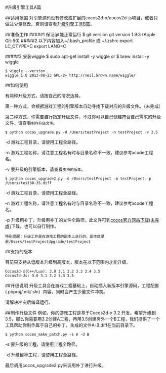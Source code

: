 
#升级引擎工具A篇

##适用范围
对引擎源码没有修改或扩展的cocos2d-x/cocos2d-js项目，或者只做过少量修改。否则请查看[升级引擎工具B篇](https://github.com/calfjohn/cocosUpgrade/blob/SemiAutomatic/README.md)。

##准备工作
#####1 保证git能正常运行
	$ git version
	git version 1.9.3 (Apple Git-50)
#####2 以下内容加入~/.bash_profile 或 ~/.zshrc
	export LC_CTYPE=C 
	export LANG=C

#####3 安装wiggle
	$ sudo apt-get install -y wiggle
	or
	$ brew install -y wiggle
	
	$ wiggle --version
	wiggle 1.0 2013-08-23 GPL-2+ http://neil.brown.name/wiggle/

##如何使用

有两种升级方式，请按自己的情况选择。

第一种方式，会根据游戏工程的引擎版本自动寻找下载对应的升级文件。（未完成）

第二种方式，你需要自行指定升级文件，不过你可以自己创建符合自己需求的升级文件，请查看`制作升级文件`。

	$ python cocos_upgrade.py -d /Users/testProject -n testProject -v 3.5
	
-d 游戏工程目录，请使用工程全路径。

-n 游戏工程名称，请注意工程名有时与目录名称不一致，建议参考xcode工程名。

-v 要升级的引擎版本，请查看`支持的版本`。

	$ python cocos_upgrade2.py -d /Users/testProject -n testProject -p /Users/test30-35.diff

-d 游戏工程目录，请使用工程全路径。

-n 游戏工程名称，请注意工程名有时与目录名称不一致，建议参考xcode工程名。

-p 升级用补丁，升级用补丁的文件全路径。此文件可到[cocos官方网站下载(未完成)](http://www.cocos2d-x.org)下载，也可以自行制作。

`特别提醒：升级工作是在游戏工程的副本上进行的，副本目录是/Users/testProjectUpgrade/testProject`


##支持的版本

目前只支持从低版本升级到高版本，版本在以下范围内才能升级。

	Cocos2d-x(C++/Lua): 3.0 3.1 3.2 3.3 3.4 3.5
	Cocos2d-Js: 3.0 3.1 3.2 3.3 3.5
	
	
##升级说明
升级工具会在游戏工程基础上，自动插入新版本引擎源码，工程配置(.pbproj/.mk/.sln）内容，同时会产生少量文件冲突。

请解决冲突后编译运行。


##制作升级文件
例如，你的游戏工程是基于Cocos2d-x 3.2
开发，希望升级到3.5，那么你需要用3.2创建A工程，再用3.5创建另外一个B工程，我们提供了一个工具帮助你制作属于自己的补丁。生成的文件A-B.diff在当前目录下。

	$ python cocos_make_patch.py -s A -d B

-s 要升级的工程，请使用工程全路径。

-d 升级目标工程，请使用工程全路径。

最后调用cocos_upgrade2.py来调用补丁进行升级。
